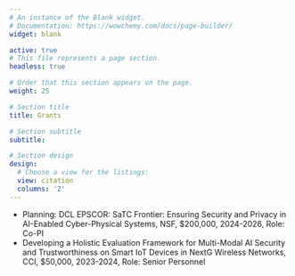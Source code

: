 ```yaml
---
# An instance of the Blank widget.
# Documentation: https://wowchemy.com/docs/page-builder/
widget: blank

active: true
# This file represents a page section.
headless: true

# Order that this section appears on the page.
weight: 25

# Section title
title: Grants

# Section subtitle
subtitle: 

# Section design
design:
  # Choose a view for the listings:
  view: citation
  columns: '2'
---
```


- Planning: DCL EPSCOR: SaTC Frontier: Ensuring Security and Privacy in AI-Enabled Cyber-Physical Systems, NSF, $200,000, 2024-2026, Role: Co-PI
- Developing a Holistic Evaluation Framework for Multi-Modal AI Security and Trustworthiness on Smart IoT Devices in NextG Wireless Networks, CCI, $50,000, 2023-2024, Role: Senior Personnel
